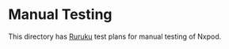 # Manual Testing

This directory has [Ruruku](https://github.com/csweichel/ruruku) test plans for manual testing of Nxpod.
